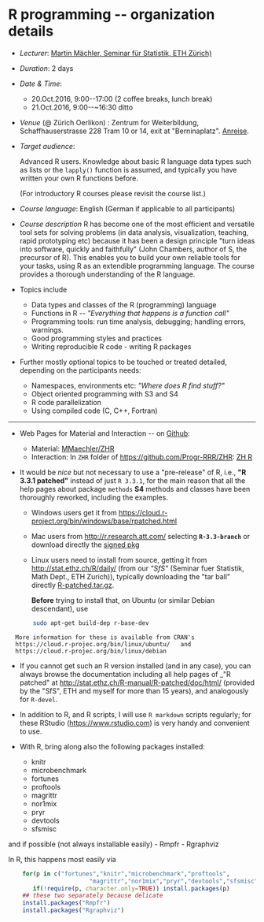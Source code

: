 
# R programming -- organization details

* *Lecturer*: [Martin Mächler, Seminar für Statistik, ETH Zürich)](https://stat.ethz.ch/~maechler)
* *Duration*: 2 days
* *Date & Time*:
	- 20.Oct.2016, 9:00--17:00  (2 coffee breaks, lunch break)
	- 21.Oct.2016, 9:00--~16:30            ditto

* *Venue* (@ Zürich Oerlikon) :
  Zentrum for Weiterbildung, Schaffhauserstrasse 228
  Tram 10 or 14, exit at "Berninaplatz".
  [Anreise](http://www.zwb.uzh.ch/anreise.html).


* *Target audience*:

	Advanced R users.  Knowledge about basic R language data types such as
	lists or the `lapply()` function is assumed, and typically you have
	written your own R functions before.

	(For introductory R courses please revisit the course list.)

* *Course language*: English (German if applicable to all participants)

* *Course description*
R has become one of the most efficient and versatile tool sets for solving
problems (in data analysis, visualization, teaching, rapid prototyping etc)
because it has been a design principle "turn ideas into software, quickly
and faithfully" (John Chambers, author of S, the precursor of R).
This enables you to build your own reliable tools for your
tasks, using R as an extendible programming language. The course provides a
thorough understanding of the R language.

* Topics include
    - Data types and classes of the R (programming) language
    - Functions in R -- _"Everything that happens is a function call"_
    - Programming tools: run time analysis, debugging; handling errors, warnings.
    - Good programming styles and practices
    - Writing reproducible R code - writing R packages

* Further mostly optional topics
 to be touched or treated detailed, depending on the participants needs:
    -  Namespaces, environments etc: _"Where does R find stuff?"_
    -  Object oriented programming with S3 and S4
    -  R code parallelization
    -  Using compiled code (C, C++, Fortran)


----



* Web Pages for Material and Interaction -- on [Github](https://github.com):
    - Material:    [MMaechler/ZHR](https://github.com/mmaechler/ProgRRR/tree/master/ZHR)
    - Interaction: In `ZHR` folder of https://github.com/Progr-RRR/ZHR:
	 [ZH R](https://github.com/mmaechler/ProgRRR/tree/master/ZHR)


* It would be _nice_ but not necessary to use a "pre-release" of R, i.e.,
  __"R 3.3.1 patched"__ instead of just `R 3.3.1`, for the main reason that
  all the help pages about package `methods` __S4__ methods and classes
  have been thoroughly reworked, including the examples.

	- Windows users get it from
	  https://cloud.r-project.org/bin/windows/base/rpatched.html
	- Mac users from http://r.research.att.com/
	  selecting __`R-3.3-branch`__
	  or download directly the [signed pkg](http://r.research.att.com/mavericks/R-3.3-branch/R-3.3-branch-mavericks-signed.pkg)
    - Linux users need to install from source, getting it from
	  http://stat.ethz.ch/R/daily/ (from our _"SfS"_ (Seminar fuer
	  Statistik, Math Dept., ETH Zurich)), typically downloading the "tar
	  ball" directly [R-patched.tar.gz](http://stat.ethz.ch/R/daily/R-patched.tar.gz).

	  __Before__ trying to install that, on Ubuntu (or similar Debian descendant), use
```sh
       sudo apt-get build-dep r-base-dev
 ```
      More information for these is available from CRAN's  
	  https://cloud.r-projec.org/bin/linux/ubuntu/   and  
	  https://cloud.r-projec.org/bin/linux/debian

* If you cannot get such an R version installed (and in any case), you can
  always browse the documentation including all help pages of _"R patched"
  at  http://stat.ethz.ch/R-manual/R-patched/doc/html/
  (provided by the "SfS", ETH and myself for more than 15 years), and
  analogously for `R-devel`.

* In addition to R, and R scripts, I will use `R markdown` scripts
  regularly; for these  RStudio (https://www.rstudio.com) is very handy and
  convenient to use.

* With R, bring along also the following packages installed:  
	-  knitr
	-  microbenchmark
	-  fortunes
	-  proftools
	-  magrittr
	-  nor1mix
	-  pryr
	-  devtools
	-  sfsmisc

and if possible (not always installable easily)
	-  Rmpfr
	-  Rgraphviz

In R, this happens most easily via
```r
	for(p in c("fortunes","knitr","microbenchmark","proftools",
					   "magrittr","nor1mix","pryr","devtools","sfsmisc"))
	   if(!require(p, character.only=TRUE)) install.packages(p)
    ## these two separately because delicate
	install.packages("Rmpfr")
	install.packages("Rgraphviz")
```
